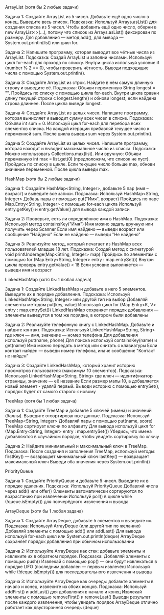ArrayList (хотя бы 2 любые задачи)

Задача 1:
Создайте ArrayList из 5 чисел. Добавьте ещё одно число в конец. Выведите весь список.
Подсказка:
Используй Arrays.asList() для создания списка из 5 чисел.
Чтобы добавить ещё одно число, оберни в new ArrayList<>(...), потому что список из Arrays.asList() фиксирован по размеру.
Для добавления — метод add(), для вывода — System.out.println(list) или цикл for.

Задача 2:
Напишите программу, которая выводит все чётные числа из ArrayList.
Подсказка:
Создай ArrayList<Integer> и заполни числами.
Используй цикл for-each для прохода по списку.
Внутри цикла используй условие if (number % 2 == 0), чтобы проверить чётность.
Выводи подходящие числа с помощью System.out.println().

Задача 3:
Создайте ArrayList из строк. Найдите в нём самую длинную строку и выведите её.
Подсказка:
Объяви переменную String longest = "".
Пройдись по списку с помощью цикла for-each.
Внутри цикла сравни длину текущей строки с longest.length() и обнови longest, если найдена строка длиннее.
После цикла выведи longest.

Задача 4:
Создайте ArrayList из целых чисел. Напишите программу, которая вычисляет и выводит сумму всех чисел в списке.
Подсказка:
Объяви int sum = 0.
Используй цикл for-each для перебора всех элементов списка.
На каждой итерации прибавляй текущее число к переменной sum.
После цикла выведи sum через System.out.println().

Задача 5:
Создайте ArrayList из целых чисел. Напишите программу, которая находит и выводит максимальное число из списка.
Подсказка:
Можно использовать Collections.max(list).
Или вручную:
Объяви переменную int max = list.get(0) (предположим, что список не пуст).
Пройдись по списку в цикле.
Если текущее число больше max, обнови значение переменной.
После цикла выведи max.

HashMap (хотя бы 2 любые задачи)

Задача 1:
Создайте HashMap<String, Integer>, добавьте 5 пар (имя – возраст) и выведите все записи.
Подсказка:
Используй HashMap<String, Integer>
Добавь пары с помощью put("Имя", возраст)
Пройдись по паре Map.Entry<String, Integer> с помощью for-each цикла
Используй entry.getKey() и entry.getValue() для вывода каждой записи

Задача 2:
Проверьте, есть ли определённое имя в HashMap.
Подсказка:
Используй метод containsKey("Имя")
Имя можно задать вручную или получить через Scanner
Если имя найдено — выведи возраст или сообщение "Найдено"
Если не найдено — выведи "Не найдено"

Задача 3:
Реализуйте метод, который печатает из HashMap всех пользователей младше 18 лет.
Подсказка:
Создай метод с сигнатурой void printUnderage(Map<String, Integer> map)
Пройдись по элементам с помощью for (Map.Entry<String, Integer> entry : map.entrySet())
Внутри цикла проверь entry.getValue() < 18
Если условие выполняется — выведи имя и возраст

LinkedHashMap (хотя бы 1 любая задача)

Задача 1:
Создайте LinkedHashMap и добавьте в него 5 элементов. Выведите их в порядке добавления.
Подсказка:
Используй LinkedHashMap<String, Integer> или другой тип на выбор
Добавляй элементы методом put(key, value)
Используй цикл for (Map.Entry<K, V> entry : map.entrySet())
LinkedHashMap сохраняет порядок добавления — элементы выведутся в том же порядке, в котором были добавлены

Задача 2:
Реализуйте телефонную книгу с LinkedHashMap. Добавьте и найдите контакт.
Подсказка:
Используй LinkedHashMap<String, String> где ключ — имя, значение — номер телефона
Для добавления используй put(name, phone)
Для поиска используй containsKey(name) и get(name)
Имя можно передать в метод или считать с клавиатуры
Если контакт найден — выведи номер телефона, иначе сообщение "Контакт не найден"

Задача 3:
Создайте LinkedHashMap, который хранит историю просмотров пользователя (максимум 10 элементов).
Подсказка:
Используй LinkedHashMap<String, String> где ключ — идентификатор страницы, значение — её название
Если размер мапы 10, а добавляется новый элемент - удаляй первый.
Выводи историю с помощью entrySet(), порядок будет от самого старого к новому

TreeMap (хотя бы 1 любая задача)

Задача 1:
Создайте TreeMap и добавьте 5 ключей (имена) и значений (баллы). Выведите отсортированные данные.
Подсказка:
Используй TreeMap<String, Integer>
Добавляй пары с помощью put(name, score)
TreeMap сортирует ключи по алфавиту
Для вывода используй цикл for (Map.Entry<String, Integer> entry : map.entrySet())
Убедись, что имена добавляются в случайном порядке, чтобы увидеть сортировку по ключу

Задача 2:
Найдите минимальный и максимальный ключ в TreeMap.
Подсказка:
После создания и заполнения TreeMap, используй методы:
firstKey() — возвращает минимальный ключ
lastKey() — возвращает максимальный ключ
Выведи оба значения через System.out.println()

PriorityQueue

Задача 1:
Создайте PriorityQueue и добавьте 5 чисел. Выведите их в порядке удаления.
Подсказка:
Используй PriorityQueue<Integer>
Добавляй числа через add() или offer()
Элементы автоматически сортируются по возрастанию при извлечении
Используй poll() в цикле while (!queue.isEmpty()) для поочерёдного извлечения и вывода


ArrayDeque (хотя бы 1 любая задача)

Задача 1:
Создайте ArrayDeque, добавьте 5 элементов и выведите их.
Подсказка:
Используй ArrayDeque<String> (или другой тип по желанию)
Добавляй элементы с помощью add() или addLast()
Для вывода используй for-each цикл или System.out.println(deque)
ArrayDeque сохраняет порядок добавления при обычном использовании

Задача 2:
Используйте ArrayDeque как стек: добавьте элементы и извлеките их в обратном порядке.
Подсказка:
Добавляй элементы с помощью push()
Извлекай с помощью pop() — они будут извлекаться в порядке LIFO (последним добавлен — первым извлечён)
Используй while (!deque.isEmpty()) для последовательного извлечения и вывода

Задача 3:
Используйте ArrayDeque как очередь: добавьте элементы в начало и конец, извлеките из обоих концов.
Подсказка:
Используй addFirst() и addLast() для добавления в начало и конец
Извлекай элементы с помощью removeFirst() и removeLast()
Выводи результат после каждого извлечения, чтобы увидеть порядок
ArrayDeque отлично работает как двусторонняя очередь (deque)